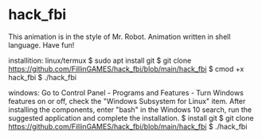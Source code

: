 # hack_fbi
This animation is in the style of Mr. Robot. Animation written in shell language. Have fun!

installition:
linux/termux
$ sudo apt install git
$ git clone https://github.com/FillinGAMES/hack_fbi/blob/main/hack_fbi
$ cmod +x hack_fbi
$ ./hack_fbi

windows:
Go to Control Panel - Programs and Features - Turn Windows features on or off, check the "Windows Subsystem for Linux" item. 
After installing the components, enter "bash" in the Windows 10 search, run the suggested application and complete the installation.
$ install git
$ git clone https://github.com/FillinGAMES/hack_fbi/blob/main/hack_fbi
$ ./hack_fbi
